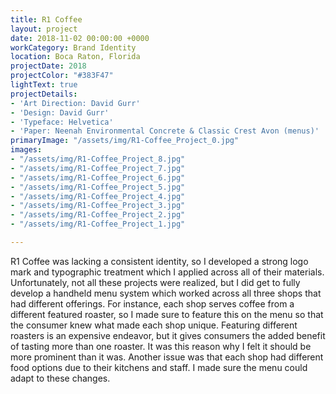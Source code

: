 ```yaml
---
title: R1 Coffee
layout: project
date: 2018-11-02 00:00:00 +0000
workCategory: Brand Identity
location: Boca Raton, Florida
projectDate: 2018
projectColor: "#383F47"
lightText: true
projectDetails:
- 'Art Direction: David Gurr'
- 'Design: David Gurr'
- 'Typeface: Helvetica'
- 'Paper: Neenah Environmental Concrete & Classic Crest Avon (menus)'
primaryImage: "/assets/img/R1-Coffee_Project_0.jpg"
images:
- "/assets/img/R1-Coffee_Project_8.jpg"
- "/assets/img/R1-Coffee_Project_7.jpg"
- "/assets/img/R1-Coffee_Project_6.jpg"
- "/assets/img/R1-Coffee_Project_5.jpg"
- "/assets/img/R1-Coffee_Project_4.jpg"
- "/assets/img/R1-Coffee_Project_3.jpg"
- "/assets/img/R1-Coffee_Project_2.jpg"
- "/assets/img/R1-Coffee_Project_1.jpg"

---
```

R1 Coffee was lacking a consistent identity, so I developed a strong logo mark and typographic treatment which I applied across all of their materials. Unfortunately, not all these projects were realized, but I did get to fully develop a handheld menu system which worked across all three shops that had different offerings. For instance, each shop serves coffee from a different featured roaster, so I made sure to feature this on the menu so that the consumer knew what made each shop unique. Featuring different roasters is an expensive endeavor, but it gives consumers the added benefit of tasting more than one roaster. It was this reason why I felt it should be more prominent than it was. Another issue was that each shop had different food options due to their kitchens and staff. I made sure the menu could adapt to these changes. 